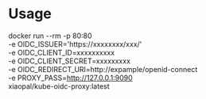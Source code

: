 # Usage
docker run --rm -p 80:80 \
-e OIDC_ISSUER='https://xxxxxxxx/xxx/' \
-e OIDC_CLIENT_ID=xxxxxxxxxx \
-e OIDC_CLIENT_SECRET=xxxxxxxxx \
-e OIDC_REDIRECT_URI=http://expample/openid-connect \
-e PROXY_PASS=http://127.0.0.1:9090 \
xiaopal/kube-oidc-proxy:latest

